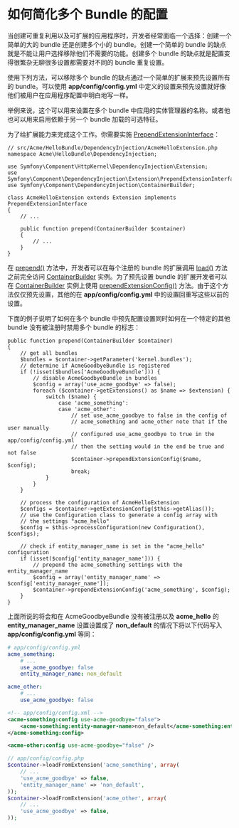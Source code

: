 # 如何简化多个 Bundle 的配置

当创建可重复利用以及可扩展的应用程序时，开发者经常面临一个选择：创建一个简单的大的 bundle 还是创建多个小的 bundle。创建一个简单的 bundle 的缺点就是不能让用户选择移除他们不需要的功能。创建多个 bundle 的缺点就是配置变得很繁杂无聊很多设置都需要对不同的 bundle 重复设置。  

使用下列方法，可以移除多个 bundle 的缺点通过一个简单的扩展来预先设置所有的 bundle。可以使用 **app/config/config.yml** 中定义的设置来预先设置就好像他们被用户在应用程序配置中明白地写一样。  

举例来说，这个可以用来设置在多个 bundle 中应用的实体管理器的名称。或者他也可以用来启用依赖于另一个 bundle 加载的可选特征。  

为了给扩展能力来完成这个工作。你需要实施 [PrependExtensionInterface](http://api.symfony.com/2.7/Symfony/Component/DependencyInjection/Extension/PrependExtensionInterface.html)：  

```
// src/Acme/HelloBundle/DependencyInjection/AcmeHelloExtension.php
namespace Acme\HelloBundle\DependencyInjection;

use Symfony\Component\HttpKernel\DependencyInjection\Extension;
use Symfony\Component\DependencyInjection\Extension\PrependExtensionInterface;
use Symfony\Component\DependencyInjection\ContainerBuilder;

class AcmeHelloExtension extends Extension implements PrependExtensionInterface
{
    // ...

    public function prepend(ContainerBuilder $container)
    {
        // ...
    }
}
```  

在 [prepend()](http://api.symfony.com/2.7/Symfony/Component/DependencyInjection/Extension/PrependExtensionInterface.html#prepend()) 方法中，开发者可以在每个注册的 bundle 的扩展调用 [load()](http://api.symfony.com/2.7/Symfony/Component/DependencyInjection/Extension/ExtensionInterface.html#load()) 方法之前完全访问 [ContainerBuilder](http://api.symfony.com/2.7/Symfony/Component/DependencyInjection/ContainerBuilder.html) 实例。为了预先设置 bundle 的扩展开发者可以在 [ContainerBuilder](http://api.symfony.com/2.7/Symfony/Component/DependencyInjection/ContainerBuilder.html) 实例上使用 [prependExtensionConfig()](http://api.symfony.com/2.7/Symfony/Component/DependencyInjection/ContainerBuilder.html#prependExtensionConfig()) 方法。由于这个方法仅仅预先设置，其他的在 **app/config/config.yml** 中的设置回重写这些以前的设置。  

下面的例子说明了如何在多个 bundle 中预先配置设置同时如何在一个特定的其他 bundle 没有被注册时禁用多个 bundle 的标志：  

```
public function prepend(ContainerBuilder $container)
{
    // get all bundles
    $bundles = $container->getParameter('kernel.bundles');
    // determine if AcmeGoodbyeBundle is registered
    if (!isset($bundles['AcmeGoodbyeBundle'])) {
        // disable AcmeGoodbyeBundle in bundles
        $config = array('use_acme_goodbye' => false);
        foreach ($container->getExtensions() as $name => $extension) {
            switch ($name) {
                case 'acme_something':
                case 'acme_other':
                    // set use_acme_goodbye to false in the config of
                    // acme_something and acme_other note that if the user manually
                    // configured use_acme_goodbye to true in the app/config/config.yml
                    // then the setting would in the end be true and not false
                    $container->prependExtensionConfig($name, $config);
                    break;
            }
        }
    }

    // process the configuration of AcmeHelloExtension
    $configs = $container->getExtensionConfig($this->getAlias());
    // use the Configuration class to generate a config array with
    // the settings "acme_hello"
    $config = $this->processConfiguration(new Configuration(), $configs);

    // check if entity_manager_name is set in the "acme_hello" configuration
    if (isset($config['entity_manager_name'])) {
        // prepend the acme_something settings with the entity_manager_name
        $config = array('entity_manager_name' => $config['entity_manager_name']);
        $container->prependExtensionConfig('acme_something', $config);
    }
}
```  

上面所说的将会和在 AcmeGoodbyeBundle 没有被注册以及 **acme_hello** 的 **entity_manager_name** 设置设置成了 **non_default** 的情况下将以下代码写入 **app/config/config.yml** 等同：  

```YAML
# app/config/config.yml
acme_something:
    # ...
    use_acme_goodbye: false
    entity_manager_name: non_default

acme_other:
    # ...
    use_acme_goodbye: false
```  

```XML
<!-- app/config/config.xml -->
<acme-something:config use-acme-goodbye="false">
    <acme-something:entity-manager-name>non_default</acme-something:entity-manager-name>
</acme-something:config>

<acme-other:config use-acme-goodbye="false" />
```  

```PHP
// app/config/config.php
$container->loadFromExtension('acme_something', array(
    // ...
    'use_acme_goodbye' => false,
    'entity_manager_name' => 'non_default',
));
$container->loadFromExtension('acme_other', array(
    // ...
    'use_acme_goodbye' => false,
));
```  


